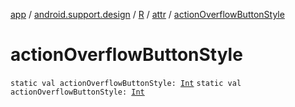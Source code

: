 [app](../../../index.md) / [android.support.design](../../index.md) / [R](../index.md) / [attr](index.md) / [actionOverflowButtonStyle](./action-overflow-button-style.md)

# actionOverflowButtonStyle

`static val actionOverflowButtonStyle: `[`Int`](https://kotlinlang.org/api/latest/jvm/stdlib/kotlin/-int/index.html)
`static val actionOverflowButtonStyle: `[`Int`](https://kotlinlang.org/api/latest/jvm/stdlib/kotlin/-int/index.html)
